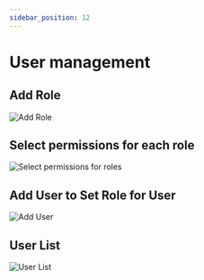 ```yaml
---
sidebar_position: 12
---
```


# User management

## Add Role
![Add Role](/img/addRole.png)


## Select permissions for each role
![Select permissions for roles](/img/userRole.png)

## Add User to Set Role for User

![Add User](/img/addUserForm.png)

## User List

![User List](/img/userList.png)

